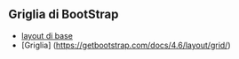 
## Griglia di BootStrap

- [layout di base](https://getbootstrap.com/docs/4.6/layout/overview/)
- [Griglia] (https://getbootstrap.com/docs/4.6/layout/grid/)
